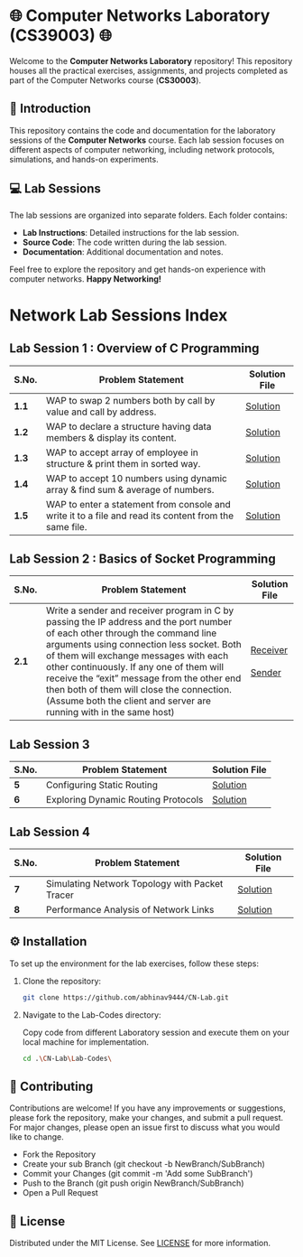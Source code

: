 # 🌐 Computer Networks Laboratory (CS39003) 🌐

Welcome to the **Computer Networks Laboratory** repository! This repository houses all the practical exercises, assignments, and projects completed as part of the Computer Networks course (**CS30003**).

## 🌟 Introduction

This repository contains the code and documentation for the laboratory sessions of the **Computer Networks** course. Each lab session focuses on different aspects of computer networking, including network protocols, simulations, and hands-on experiments.

## 💻 Lab Sessions

The lab sessions are organized into separate folders. Each folder contains:
- **Lab Instructions**: Detailed instructions for the lab session.
- **Source Code**: The code written during the lab session.
- **Documentation**: Additional documentation and notes.

<!--
## 📂 Problems Index

This section lists the problems covered in the **Computer Networks Laboratory**:

| **S.No.** | **Problem Statement**                                      | **Solution File**                      |
|-----------|-------------------------------------------------------------|----------------------------------------|
| **1**     | Understanding the OSI Model                                 | [Solution](./Lab1/problem1.md)         |
| **2**     | Basic Network Configuration                                 | [Solution](./Lab1/problem2.md)         |
| **3**     | Analyzing TCP/IP Layers                                     | [Solution](./Lab2/problem1.md)         |
| **4**     | Implementing a Simple Socket Program                        | [Solution](./Lab2/problem2.md)         |
| **5**     | Configuring Static Routing                                  | [Solution](./Lab3/problem1.md)         |
| **6**     | Exploring Dynamic Routing Protocols                         | [Solution](./Lab3/problem2.md)         |
| **7**     | Simulating Network Topology with Packet Tracer              | [Solution](./Lab4/problem1.md)         |
| **8**     | Performance Analysis of Network Links                       | [Solution](./Lab4/problem2.md)         |

> **Note**: Each problem folder contains the respective code, documentation, and detailed explanations.

---
-->
Feel free to explore the repository and get hands-on experience with computer networks. **Happy Networking!**

# Network Lab Sessions Index

## Lab Session 1 : Overview of C Programming

| **S.No.** | **Problem Statement**            | **Solution File**             |
|-----------|----------------------------------|-------------------------------|
| **1.1**     | WAP to swap 2 numbers both by call by value and call by address.                                      | [Solution](./Lab-Codes/1.1.c)|
| **1.2**     | WAP to declare a structure having data members & display its content.                                 | [Solution](./Lab-Codes/1.2.c)|
| **1.3**     | WAP to accept array of employee in structure & print them in sorted way.                              | [Solution](./Lab-Codes/1.3.c)|
| **1.4**     | WAP to accept 10 numbers using dynamic array & find sum & average of numbers.                         | [Solution](./Lab-Codes/1.4.c)|
| **1.5**     | WAP to enter a statement from console and write it to a file and read its content from the same file. | [Solution](./Lab-Codes/1.5.c)|

## Lab Session 2 : Basics of Socket Programming

| **S.No.** | **Problem Statement**            | **Solution File**             |
|-----------|----------------------------------|-------------------------------|
| **2.1**     | Write a sender and receiver program in C by passing the IP address and the port number of each other through the command line arguments using connection less socket. Both of them will exchange messages with each other continuously. If any one of them will receive the “exit” message from the other end then both of them will close the connection. (Assume both the client and server are running with in the same host)           | [Receiver](./Lab2/problem1.md) <br><br>[Sender](./Lab-Codes/2.1s.c)|

## Lab Session 3

| **S.No.** | **Problem Statement**            | **Solution File**             |
|-----------|----------------------------------|-------------------------------|
| **5**     | Configuring Static Routing       | [Solution](./Lab3/problem1.md)|
| **6**     | Exploring Dynamic Routing Protocols | [Solution](./Lab3/problem2.md)|

## Lab Session 4

| **S.No.** | **Problem Statement**            | **Solution File**             |
|-----------|----------------------------------|-------------------------------|
| **7**     | Simulating Network Topology with Packet Tracer | [Solution](./Lab4/problem1.md)|
| **8**     | Performance Analysis of Network Links | [Solution](./Lab4/problem2.md)|



## ⚙️ Installation

To set up the environment for the lab exercises, follow these steps:

1. Clone the repository:
   ```sh
   git clone https://github.com/abhinav9444/CN-Lab.git

2. Navigate to the Lab-Codes directory:

   Copy code from different Laboratory session and execute them on your local machine for implementation.
   ```sh
   cd .\CN-Lab\Lab-Codes\ 
   ```
## 🤝 Contributing
Contributions are welcome! If you have any improvements or suggestions, please fork the repository, make your changes, and submit a pull request. For major changes, please open an issue first to discuss what you would like to change.

-    Fork the Repository
-    Create your sub Branch (git checkout -b NewBranch/SubBranch)
-   Commit your Changes (git commit -m 'Add some SubBranch')
-   Push to the Branch (git push origin NewBranch/SubBranch)
-   Open a Pull Request

## 📄 License
Distributed under the MIT License. See [LICENSE](LICENSE) for more information.
